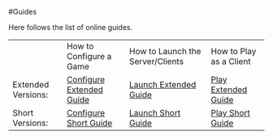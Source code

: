 #Guides

<p></p>

Here follows the list of online guides. 

<table width="100%" style="customtable">

<tr>
<td>
</td> 
<td>
How to Configure a Game
</td> 
<td> 
How to Launch the Server/Clients
</td>
<td> 
How to Play as a Client
</td>
</tr>

<tr>
<td>
Extended Versions:  
</td> 
<td>
<a href="configureextguide">Configure Extended Guide</a> 
</td> 
<td> 
<a href="launchextguide">Launch Extended Guide</a> 
</td>
<td> 
<a href="playextguide">Play Extended Guide</a> 
</td>
</tr>

<tr>
<td>
Short Versions:  
</td> 
<td>
<a href="configureshtguide">Configure Short Guide</a> 
</td> 
<td> 
<a href="launchshtguide">Launch Short Guide</a> 
</td>
<td> 
<a href="playshtguide">Play Short Guide</a> 
</td>
</tr>
</table>

